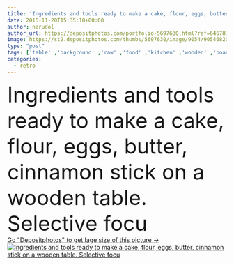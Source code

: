 ```yaml
---
title: 'Ingredients and tools ready to make a cake, flour, eggs, butter, cinnamon stick on a wooden table'
date: 2015-11-20T15:35:18+00:00
author: nerudol
author_url: https://depositphotos.com/portfolio-5697630.html?ref=64678756
image: https://st2.depositphotos.com/thumbs/5697630/image/9054/90546820/api_thumb_450.jpg?forcejpeg=true
type: "post"
tags: ['table' ,'background' ,'raw' ,'food' ,'kitchen' ,'wooden' ,'board' ,'cooking' ,'ingredient' ,'preparation' ,'pie' ,'pastry' ,'cake' ,'sweet' ,'homemade' ,'breakfast' ,'dessert' ,'baking' ,'recipe' ,'old' ,'retro' ,'rustic' ,'vintage' ,'cook' ,'prepare' ,'easter' ,'cookie' ,'egg' ,'bowl' ,'eggshell' ,'utensil' ,'yolk' ,'tool' ,'wheat' ,'culinary' ,'wood' ,'cottage' ,'composition' ,'flour' ,'country' ,'bakery' ,'biscuit' ,'making' ,'process' ,'dough' ,'butter' ,'bake' ,'rolling' ,'preparing' ,'cinnamon' ]
categories: 
  - retro
---
```

<div aling="center">
            <font size="60"> Ingredients and tools ready to make a cake, flour, eggs, butter, cinnamon stick on a wooden table. Selective focu</font>   
</div>
<div>
    <a href='https://st2.depositphotos.com/thumbs/5697630/image/9054/90546820/api_thumb_450.jpg?forcejpeg=true?ref=64678756' target=_blank > Go "Depositphotos" to get lage size of this picture ->
        <img href='https://st2.depositphotos.com/thumbs/5697630/image/9054/90546820/api_thumb_450.jpg?forcejpeg=true?ref=64678756' src='https://st2.depositphotos.com/5697630/9054/i/950/depositphotos_90546820-stock-photo-ingredients-and-tools-ready-to.jpg?forcejpeg=true' alt='Ingredients and tools ready to make a cake, flour, eggs, butter, cinnamon stick on a wooden table. Selective focu' >
    </a>
</div>
